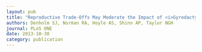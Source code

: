 ```yaml
---
layout: pub
title: "Reproductive Trade-Offs May Moderate the Impact of <i>Gyrodactylus salaris</i> in Warmer Climates"
authors: Denholm SJ, Norman RA, Hoyle AS, Shinn AP, Taylor NGH
journal: PLoS ONE
date: 2013-10-30
category: publication
---
```


